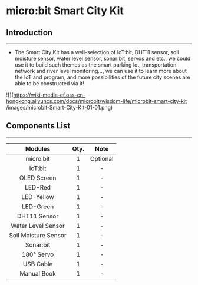 ﻿# micro:bit Smart City Kit


##  Introduction
---

- The Smart City Kit has a well-selection of IoT:bit, DHT11 sensor, soil moisture sensor, water level sensor, sonar:bit, servos and etc., we could use it to build such themes as the smart parking lot, transportation network and river level monitoring…, we can use it to learn more about the IoT and program, and more possibilities of the future city scenes are able to be constructed via it!

![](https://wiki-media-ef.oss-cn-hongkong.aliyuncs.com/docs/microbit/wisdom-life/microbit-smart-city-kit
/images/microbit-Smart-City-Kit-01-01.png)

## Components List
---

Modules|Qty.|Note
:-:|:-:|:-:
micro:bit|1|Optional
IoT:bit|1|-
OLED Screen|1|-
LED-Red|1|-
LED-Yellow|1|-
LED-Green|1|-
DHT11 Sensor|1|-
Water Level Sensor|1|-
Soil Moisture Sensor|1|-
Sonar:bit|1|-
180° Servo|1|-
USB Cable|1|-
Manual Book|1|-

